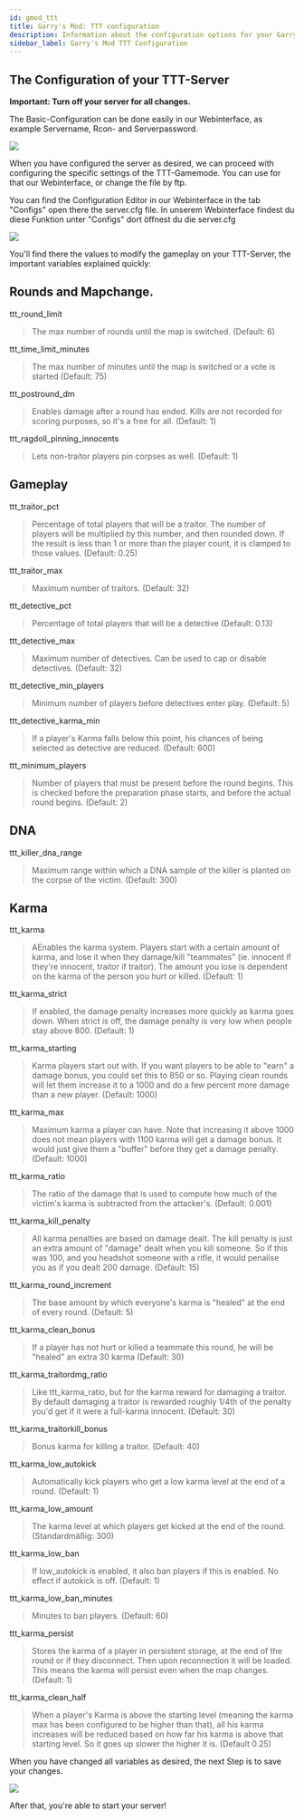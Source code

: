 ```yaml
---
id: gmod_ttt
title: Garry's Mod: TTT configuration
description: Information about the configuration options for your Garry's Mod TTT server from ZAP-Hosting -ZAP-Hosting.com documentation
sidebar_label: Garry's Mod TTT Configuration
---
```


## The Configuration of your TTT-Server

**Important: Turn off your server for all changes.**

The Basic-Configuration can be done easily in our Webinterface, as example Servername, Rcon- and Serverpassword.

![](https://screensaver01.zap-hosting.com/index.php/s/DNBcZ5pMsZwoY2e/preview)

When you have configured the server as desired, we can proceed with configuring the specific settings of the TTT-Gamemode. You can use for that our Webinterface, or change the file by ftp.

You can find the Configuration Editor in our Webinterface in the tab "Configs" open there the server.cfg file.
In unserem Webinterface findest du diese Funktion unter "Configs" dort öffnest du die server.cfg

![](https://screensaver01.zap-hosting.com/index.php/s/RppH35nZjRZwLm7/preview)

You'll find there the values to modify the gameplay on your TTT-Server, the important variables explained quickly: 

## Rounds and Mapchange.

ttt_round_limit 
> The max number of rounds until the map is switched. (Default: 6)

ttt_time_limit_minutes
> The max number of minutes until the map is switched or a vote is started (Default: 75)

ttt_postround_dm
> Enables damage after a round has ended. Kills are not recorded for scoring purposes, so it's a free for all. (Default: 1)

ttt_ragdoll_pinning_innocents 
> Lets non-traitor players pin corpses as well. (Default: 1)

## Gameplay
ttt_traitor_pct
> Percentage of total players that will be a traitor. The number of players will be multiplied by this number, and then rounded down. If the result is less than 1 or more than the player count, it is clamped to those values. (Default: 0.25)

ttt_traitor_max
> Maximum number of traitors. (Default: 32)

ttt_detective_pct 
> Percentage of total players that will be a detective (Default: 0.13)

ttt_detective_max
> Maximum number of detectives. Can be used to cap or disable detectives. (Default: 32)

ttt_detective_min_players
> Minimum number of players before detectives enter play. (Default: 5)

ttt_detective_karma_min
> If a player's Karma falls below this point, his chances of being selected as detective are reduced. (Default: 600)

ttt_minimum_players
> Number of players that must be present before the round begins. This is checked before the preparation phase starts, and before the actual round begins. (Default: 2)

## DNA
ttt_killer_dna_range
> Maximum range within which a DNA sample of the killer is planted on the corpse of the victim. (Default: 300)

## Karma

ttt_karma
> AEnables the karma system. Players start with a certain amount of karma, and lose it when they damage/kill "teammates" (ie. innocent if they're innocent, traitor if traitor). The amount you lose is dependent on the karma of the person you hurt or killed. (Default: 1)

ttt_karma_strict
> If enabled, the damage penalty increases more quickly as karma goes down. When strict is off, the damage penalty is very low when people stay above 800. (Default: 1)

ttt_karma_starting
> Karma players start out with. If you want players to be able to "earn" a damage bonus, you could set this to 850 or so. Playing clean rounds will let them increase it to a 1000 and do a few percent more damage than a new player. (Default: 1000)

ttt_karma_max
> Maximum karma a player can have. Note that increasing it above 1000 does not mean players with 1100 karma will get a damage bonus. It would just give them a "buffer" before they get a damage penalty. (Default: 1000)

ttt_karma_ratio
> The ratio of the damage that is used to compute how much of the victim's karma is subtracted from the attacker's. (Default: 0.001)

ttt_karma_kill_penalty
> All karma penalties are based on damage dealt. The kill penalty is just an extra amount of "damage" dealt when you kill someone. So if this was 100, and you headshot someone with a rifle, it would penalise you as if you dealt 200 damage. (Default: 15)

ttt_karma_round_increment
> The base amount by which everyone's karma is "healed" at the end of every round. (Default: 5)

ttt_karma_clean_bonus
> If a player has not hurt or killed a teammate this round, he will be "healed" an extra 30 karma (Default: 30)

ttt_karma_traitordmg_ratio 
> Like ttt_karma_ratio, but for the karma reward for damaging a traitor. By default damaging a traitor is rewarded roughly 1/4th of the penalty you'd get if it were a full-karma innocent. (Default: 30)

ttt_karma_traitorkill_bonus
> Bonus karma for killing a traitor. (Default: 40)

ttt_karma_low_autokick
> Automatically kick players who get a low karma level at the end of a round. (Default: 1)

ttt_karma_low_amount
> The karma level at which players get kicked at the end of the round. (Standardmäßig: 300)

ttt_karma_low_ban
> If low_autokick is enabled, it also ban players if this is enabled. No effect if autokick is off. (Default: 1)

ttt_karma_low_ban_minutes
> Minutes to ban players. (Default: 60)

ttt_karma_persist
> Stores the karma of a player in persistent storage, at the end of the round or if they disconnect. Then upon reconnection it will be loaded. This means the karma will persist even when the map changes. (Default: 1)

ttt_karma_clean_half
> When a player's Karma is above the starting level (meaning the karma max has been configured to be higher than that), all his karma increases will be reduced based on how far his karma is above that starting level. So it goes up slower the higher it is. (Default 0.25)

When you have changed all variables as desired, the next Step is to save your changes.

![](https://screensaver01.zap-hosting.com/index.php/s/dw5bHWFsCaf2RwN/preview)

After that, you're able to start your server!
